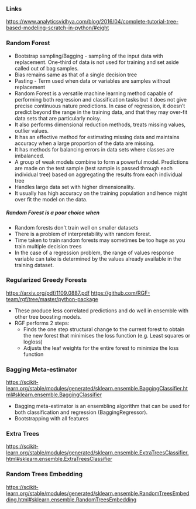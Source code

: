 ### Links
https://www.analyticsvidhya.com/blog/2016/04/complete-tutorial-tree-based-modeling-scratch-in-python/#eight


### Random Forest
* Bootstrap sampling/Bagging - sampling of the input data with replacement. One-third of data is not used for training and set aside called out of bag samples.
* Bias remains same as that of a single decision tree
* Pasting - Term used when data or variables are samples without replacement
* Random Forest is a versatile machine learning method capable of performing both regression and classification tasks but it does not give precise continuous nature predictions. In case of regression, it doesn’t predict beyond the range in the training data, and that they may over-fit data sets that are particularly noisy.
* It also performs dimensional reduction methods, treats missing values, outlier values. 
* It has an effective method for estimating missing data and maintains accuracy when a large proportion of the data are missing.
* It has methods for balancing errors in data sets where classes are imbalanced.
* A group of weak models combine to form a powerful model. Predictions are made on the test sample (test sample is passed through each individual tree) based on aggregating the results from each individual tree
* Handles large data set with higher dimensionality.
* It usually has high accuracy on the training population and hence might over fit the model on the data.
##### Random Forest is a poor choice when
* Random forests don't train well on smaller datasets
* There is a problem of interpretability with random forest.
* Time taken to train random forests may sometimes be too huge as you train multiple decision trees
* In the case of a regression problem, the range of values response variable can take is determined by the values already available in the training dataset.

### Regularized Greedy Forests
https://arxiv.org/pdf/1109.0887.pdf
https://github.com/RGF-team/rgf/tree/master/python-package
* These produce less correlated predictions and do well in ensemble with other tree boosting models.
* RGF performs 2 steps:
  * Finds the one step structural change to the current forest to obtain the new forest that minimises the loss function (e.g. Least squares or logloss)
  * Adjusts the leaf weights for the entire forest to minimize the loss function


### Bagging Meta-estimator
https://scikit-learn.org/stable/modules/generated/sklearn.ensemble.BaggingClassifier.html#sklearn.ensemble.BaggingClassifier
* Bagging meta-estimator is an ensembling algorithm that can be used for both classification and regression (BaggingRegressor).
* Bootstrapping with all features

### Extra Trees
https://scikit-learn.org/stable/modules/generated/sklearn.ensemble.ExtraTreesClassifier.html#sklearn.ensemble.ExtraTreesClassifier

### Random Trees Embedding
https://scikit-learn.org/stable/modules/generated/sklearn.ensemble.RandomTreesEmbedding.html#sklearn.ensemble.RandomTreesEmbedding














